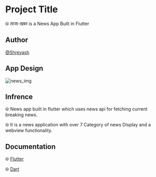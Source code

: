 
# Project Title

&#10686; ताजा-खबर is a News App Built in Flutter


## Author

 [@Shreyash](https://github.com/Shreyash-India)


## App Design

![news_img](https://user-images.githubusercontent.com/78295521/147829179-07c0af46-b187-4472-8d84-70a2323d1455.jpg)


## Infrence                                                                                                                         
&#10686; News app built in flutter which uses news api for fetching current breaking news.

&#10686; It is a news application with over 7 Category of news Display and a webview functionality.
## Documentation

&#10686; [Flutter](https://flutter.dev/)

&#10686; [Dart](https://dart.dev/)

